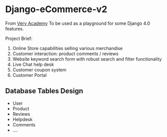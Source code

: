 # Django-eCommerce-v2
From [Very Academy](https://www.youtube.com/watch?v=EbLEyM9SyZQ&list=PLOLrQ9Pn6cay_cQkyg-WYYiJ_EKU8KWKh)
To be used as a playground for some Django 4.0 features.

Project Brief:
1. Online Store capabilities selling various merchandise
1. Customer interaction: product comments / reviews
1. Website keyword search form with robust search and filter functionality
1. Live Chat help desk
1. Customer coupon system
1. Customer Portal

## Database Tables Design
- User
- Product
- Reviews
- Helpdesk
- Comments
- ....
